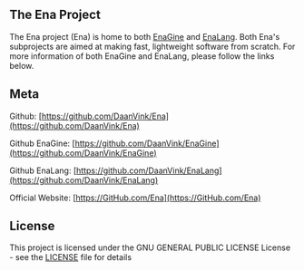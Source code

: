 ## The Ena Project
The Ena project (Ena) is home to both [EnaGine](http://github.com/DaanVink/EnaGine) and [EnaLang](http://github.com/DaanVink/EnaLang).
Both Ena's subprojects are aimed at making fast, lightweight software from scratch.
For more information of both EnaGine and EnaLang, please follow the links below.

## Meta 


Github: [https://github.com/DaanVink/Ena](https://github.com/DaanVink/Ena)

Github EnaGine: [https://github.com/DaanVink/EnaGine](https://github.com/DaanVink/EnaGine)

Github EnaLang: [https://github.com/DaanVink/EnaLang](https://github.com/DaanVink/EnaLang)

Official Website: [https://GitHub.com/Ena](https://GitHub.com/Ena)

## License

This project is licensed under the GNU GENERAL PUBLIC LICENSE License - see the [LICENSE](LICENSE) file for details

